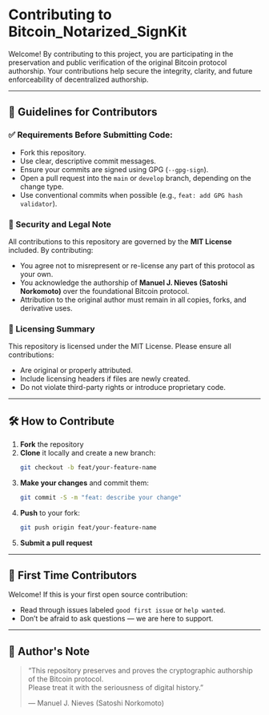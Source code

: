 
# Contributing to Bitcoin_Notarized_SignKit

Welcome! By contributing to this project, you are participating in the preservation and public verification of the original Bitcoin protocol authorship. Your contributions help secure the integrity, clarity, and future enforceability of decentralized authorship.

---

## 🚀 Guidelines for Contributors

### ✅ Requirements Before Submitting Code:
- Fork this repository.
- Use clear, descriptive commit messages.
- Ensure your commits are signed using GPG (`--gpg-sign`).
- Open a pull request into the `main` or `develop` branch, depending on the change type.
- Use conventional commits when possible (e.g., `feat: add GPG hash validator`).

### 🔐 Security and Legal Note
All contributions to this repository are governed by the **MIT License** included. By contributing:
- You agree not to misrepresent or re-license any part of this protocol as your own.
- You acknowledge the authorship of **Manuel J. Nieves (Satoshi Norkomoto)** over the foundational Bitcoin protocol.
- Attribution to the original author must remain in all copies, forks, and derivative uses.

### 🧾 Licensing Summary
This repository is licensed under the MIT License. Please ensure all contributions:
- Are original or properly attributed.
- Include licensing headers if files are newly created.
- Do not violate third-party rights or introduce proprietary code.

---

## 🛠️ How to Contribute

1. **Fork** the repository
2. **Clone** it locally and create a new branch:
   ```bash
   git checkout -b feat/your-feature-name
   ```
3. **Make your changes** and commit them:
   ```bash
   git commit -S -m "feat: describe your change"
   ```
4. **Push** to your fork:
   ```bash
   git push origin feat/your-feature-name
   ```
5. **Submit a pull request**

---

## 🤝 First Time Contributors

Welcome! If this is your first open source contribution:
- Read through issues labeled `good first issue` or `help wanted`.
- Don’t be afraid to ask questions — we are here to support.

---

## 🧬 Author's Note

> “This repository preserves and proves the cryptographic authorship of the Bitcoin protocol.  
> Please treat it with the seriousness of digital history.”  
>  
> — Manuel J. Nieves (Satoshi Norkomoto)


